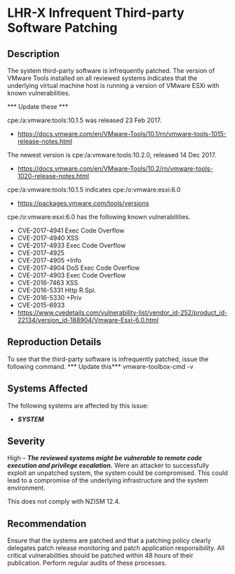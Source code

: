 LHR-X Infrequent Third-party Software Patching
==============================================

Description
-----------
The system third-party software is infrequently patched. The version of VMware Tools installed on all reviewed systems indicates that the underlying virtual machine host is running a version of VMware ESXi with known vulnerabilities.

*** Update these ***

cpe:/a:vmware:tools:10.1.5 was released 23 Feb 2017.
  * https://docs.vmware.com/en/VMware-Tools/10.1/rn/vmware-tools-1015-release-notes.html

The newest version is cpe:/a:vmware:tools:10.2.0, released 14 Dec 2017.
  * https://docs.vmware.com/en/VMware-Tools/10.2/rn/vmware-tools-1020-release-notes.html

cpe:/a:vmware:tools:10.1.5 indicates cpe:/o:vmware:esxi:6.0
  * https://packages.vmware.com/tools/versions

cpe:/o:vmware:esxi:6.0 has the following known vulnerabilities.
  * CVE-2017-4941	Exec Code Overflow
  * CVE-2017-4940	XSS
  * CVE-2017-4933	Exec Code Overflow
  * CVE-2017-4925
  * CVE-2017-4905	+Info
  * CVE-2017-4904	DoS Exec Code Overflow
  * CVE-2017-4903	Exec Code Overflow
  * CVE-2016-7463	XSS
  * CVE-2016-5331	Http R.Spl.
  * CVE-2016-5330	+Priv
  * CVE-2015-6933
  * https://www.cvedetails.com/vulnerability-list/vendor_id-252/product_id-22134/version_id-188904/Vmware-Esxi-6.0.html

Reproduction Details
--------------------
To see that the third-party software is infrequently patched, issue the following command.
*** Update this***
vmware-toolbox-cmd -v

Systems Affected
----------------
The following systems are affected by this issue:
  * ***SYSTEM***

Severity
--------
High – ***The reviewed systems might be vulnerable to remote code execution and privilege escalation.*** Were an attacker to successfully exploit an unpatched system, the system could be compromised. This could lead to a compromise of the underlying infrastructure and the system environment.

This does not comply with NZISM 12.4.

Recommendation
--------------
Ensure that the systems are patched and that a patching policy clearly delegates patch release monitoring and patch application responsibility. All critical vulnerabilities should be patched within 48 hours of their publication. Perform regular audits of these processes.
